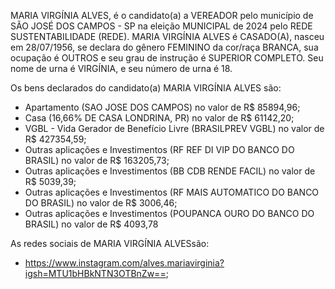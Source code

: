 MARIA VIRGÍNIA ALVES, é o candidato(a) a VEREADOR pelo município de SÃO JOSÉ DOS CAMPOS - SP na eleição MUNICIPAL de 2024 pelo REDE SUSTENTABILIDADE (REDE). MARIA VIRGÍNIA ALVES é CASADO(A), nasceu em 28/07/1956, se declara do gênero FEMININO da cor/raça BRANCA, sua ocupação é OUTROS e seu grau de instrução é SUPERIOR COMPLETO. Seu nome de urna é VIRGÍNIA, e seu número de urna é 18.

Os bens declarados do candidato(a) MARIA VIRGÍNIA ALVES são: 
- Apartamento (SAO JOSE DOS CAMPOS) no valor de R$ 85894,96;
- Casa (16,66% DE CASA LONDRINA, PR) no valor de R$ 61142,20;
- VGBL - Vida Gerador de Benefício Livre (BRASILPREV VGBL) no valor de R$ 427354,59;
- Outras aplicações e Investimentos (RF REF DI VIP DO BANCO DO BRASIL) no valor de R$ 163205,73;
- Outras aplicações e Investimentos (BB CDB RENDE FACIL) no valor de R$ 5039,39;
- Outras aplicações e Investimentos (RF MAIS AUTOMATICO DO BANCO DO BRASIL) no valor de R$ 3006,46;
- Outras aplicações e Investimentos (POUPANCA OURO DO BANCO DO BRASIL) no valor de R$ 4093,78

As redes sociais de MARIA VIRGÍNIA ALVESsão:
- https://www.instagram.com/alves.mariavirginia?igsh=MTU1bHBkNTN3OTBnZw==;